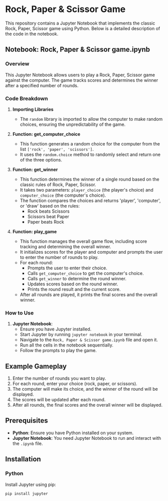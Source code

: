 # Rock, Paper & Scissor Game

This repository contains a Jupyter Notebook that implements the classic Rock, Paper, Scissor game using Python. Below is a detailed description of the code in the notebook.

## Notebook: Rock, Paper & Scissor game.ipynb

### Overview
This Jupyter Notebook allows users to play a Rock, Paper, Scissor game against the computer. The game tracks scores and determines the winner after a specified number of rounds.

### Code Breakdown

1. **Importing Libraries**
   - The `random` library is imported to allow the computer to make random choices, ensuring the unpredictability of the game.

2. **Function: get_computer_choice**
   - This function generates a random choice for the computer from the list `['rock', 'paper', 'scissors']`.
   - It uses the `random.choice` method to randomly select and return one of the three options.

3. **Function: get_winner**
   - This function determines the winner of a single round based on the classic rules of Rock, Paper, Scissor.
   - It takes two parameters: `player_choice` (the player's choice) and `computer_choice` (the computer's choice).
   - The function compares the choices and returns 'player', 'computer', or 'draw' based on the rules:
     - Rock beats Scissors
     - Scissors beat Paper
     - Paper beats Rock

4. **Function: play_game**
   - This function manages the overall game flow, including score tracking and determining the overall winner.
   - It initializes scores for the player and computer and prompts the user to enter the number of rounds to play.
   - For each round:
     - Prompts the user to enter their choice.
     - Calls `get_computer_choice` to get the computer's choice.
     - Calls `get_winner` to determine the round winner.
     - Updates scores based on the round winner.
     - Prints the round result and the current score.
   - After all rounds are played, it prints the final scores and the overall winner.

### How to Use

1. **Jupyter Notebook**:
   - Ensure you have Jupyter installed.
   - Start Jupyter by running `jupyter notebook` in your terminal.
   - Navigate to the `Rock, Paper & Scissor game.ipynb` file and open it.
   - Run all the cells in the notebook sequentially.
   - Follow the prompts to play the game.

## Example Gameplay

1. Enter the number of rounds you want to play.
2. For each round, enter your choice (rock, paper, or scissors).
3. The computer will make its choice, and the winner of the round will be displayed.
4. The scores will be updated after each round.
5. After all rounds, the final scores and the overall winner will be displayed.

## Prerequisites

- **Python**: Ensure you have Python installed on your system.
- **Jupyter Notebook**: You need Jupyter Notebook to run and interact with the `.ipynb` file.

## Installation

### Python
Install Jupyter using pip:
```bash
pip install jupyter
